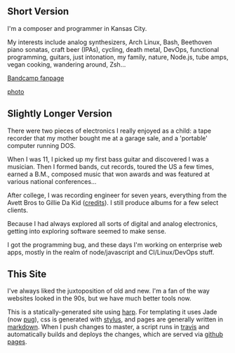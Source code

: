 Short Version
-------------

I'm a composer and programmer in Kansas City.

My interests include analog synthesizers, Arch Linux, Bash, Beethoven piano 
sonatas, craft beer (IPAs), cycling, death metal, DevOps, functional programming,
guitars, just intonation, my family, nature, Node.js, tube amps, vegan cooking,
wandering around, Zsh...

[Bandcamp fanpage](https://bandcamp.com/josephpost)

[photo](/assets/images/joefresco.jpg)

Slightly Longer Version
-----------------------

There were two pieces of electronics I really enjoyed as a child: a tape 
recorder that my mother bought me at a garage sale, and a 'portable' computer 
running DOS.

When I was 11, I picked up my first bass guitar and discovered I was a musician.
Then I formed bands, cut records, toured the US a few times, earned a B.M., 
composed music that won awards and was featured at various national conferences...

After college, I was recording engineer for seven years, everything from the
Avett Bros  to Gillie Da Kid ([credits](/credits)). I still produce albums for
a few select clients.

Because I had always explored all sorts of digital and analog electronics,
getting into exploring software seemed to make sense.

I got the programming bug, and these days I'm working on enterprise web apps, 
mostly in the realm of node/javascript and CI/Linux/DevOps stuff.

This Site
---------

I've always liked the juxtoposition of old and new. I'm a fan of the way
websites looked in the 90s, but we have much better tools now.

This is a statically-generated site using [harp][1]. For templating it uses Jade
(now [pug][2]), css is generated with [stylus][3], and pages are generally
written in [markdown][4]. When I push changes to master, a script runs in
[travis][5] and automatically builds and deploys the changes, which are served
via [github pages][6].

[1]: http://harpjs.com/
[2]: https://github.com/pugjs/pug
[3]: http://stylus-lang.com/
[4]: http://daringfireball.net/projects/markdown/
[5]: https://travis-ci.org/
[6]: https://help.github.com/articles/what-are-github-pages/